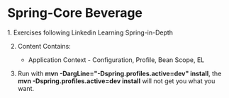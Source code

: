 <h1>Spring-Core Beverage</h1>
1. Exercises following Linkedin Learning <a pref="https://www.linkedin.com/learning/spring-framework-in-depth?u=2146730">Spring-in-Depth</a>

2. Content Contains:
    <ul>
    <li>Application Context - Configuration, Profile, Bean Scope, EL</li>
    </ul>

3. Run with <b>mvn -DargLine="-Dspring.profiles.active=dev" install</b>, the  <b>mvn -Dspring.profiles.active=dev install</b> will not get you what you want.
